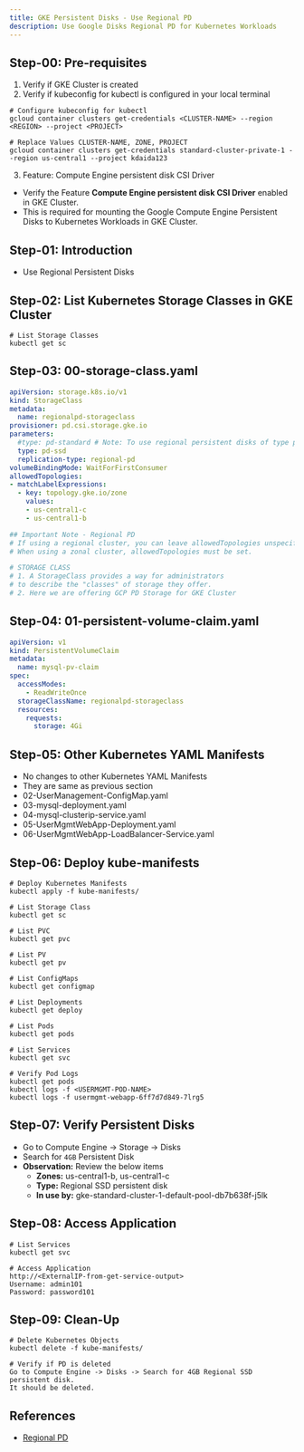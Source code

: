 ```yaml
---
title: GKE Persistent Disks - Use Regional PD
description: Use Google Disks Regional PD for Kubernetes Workloads
---
```


## Step-00: Pre-requisites
1. Verify if GKE Cluster is created
2. Verify if kubeconfig for kubectl is configured in your local terminal
```t
# Configure kubeconfig for kubectl
gcloud container clusters get-credentials <CLUSTER-NAME> --region <REGION> --project <PROJECT>

# Replace Values CLUSTER-NAME, ZONE, PROJECT
gcloud container clusters get-credentials standard-cluster-private-1 --region us-central1 --project kdaida123
```
3. Feature: Compute Engine persistent disk CSI Driver
  - Verify the Feature **Compute Engine persistent disk CSI Driver** enabled in GKE Cluster. 
  - This is required for mounting the Google Compute Engine Persistent Disks to Kubernetes Workloads in GKE Cluster.


## Step-01: Introduction
- Use Regional Persistent Disks

## Step-02: List Kubernetes Storage Classes in GKE Cluster
```t
# List Storage Classes
kubectl get sc
```

## Step-03: 00-storage-class.yaml
```yaml
apiVersion: storage.k8s.io/v1
kind: StorageClass
metadata:
  name: regionalpd-storageclass
provisioner: pd.csi.storage.gke.io
parameters:
  #type: pd-standard # Note: To use regional persistent disks of type pd-standard, set the PersistentVolumeClaim.storage attribute to 200Gi or higher. If you need a smaller persistent disk, use pd-ssd instead of pd-standard.
  type: pd-ssd 
  replication-type: regional-pd
volumeBindingMode: WaitForFirstConsumer
allowedTopologies:
- matchLabelExpressions:
  - key: topology.gke.io/zone
    values:
    - us-central1-c
    - us-central1-b

## Important Note - Regional PD 
# If using a regional cluster, you can leave allowedTopologies unspecified. If you do this, when you create a Pod that consumes a PersistentVolumeClaim which uses this StorageClass a regional persistent disk is provisioned with two zones. One zone is the same as the zone that the Pod is scheduled in. The other zone is randomly picked from the zones available to the cluster.
# When using a zonal cluster, allowedTopologies must be set.    

# STORAGE CLASS 
# 1. A StorageClass provides a way for administrators 
# to describe the "classes" of storage they offer.
# 2. Here we are offering GCP PD Storage for GKE Cluster
```

## Step-04: 01-persistent-volume-claim.yaml
```yaml
apiVersion: v1
kind: PersistentVolumeClaim
metadata:
  name: mysql-pv-claim
spec: 
  accessModes:
    - ReadWriteOnce
  storageClassName: regionalpd-storageclass
  resources: 
    requests:
      storage: 4Gi
```

## Step-05: Other Kubernetes YAML Manifests
- No changes to other Kubernetes YAML Manifests
- They are same as previous section
- 02-UserManagement-ConfigMap.yaml
- 03-mysql-deployment.yaml
- 04-mysql-clusterip-service.yaml
- 05-UserMgmtWebApp-Deployment.yaml
- 06-UserMgmtWebApp-LoadBalancer-Service.yaml


## Step-06: Deploy kube-manifests
```t
# Deploy Kubernetes Manifests
kubectl apply -f kube-manifests/

# List Storage Class
kubectl get sc

# List PVC
kubectl get pvc

# List PV
kubectl get pv

# List ConfigMaps
kubectl get configmap

# List Deployments
kubectl get deploy

# List Pods
kubectl get pods

# List Services
kubectl get svc

# Verify Pod Logs
kubectl get pods
kubectl logs -f <USERMGMT-POD-NAME>
kubectl logs -f usermgmt-webapp-6ff7d7d849-7lrg5
```

## Step-07: Verify Persistent Disks
- Go to Compute Engine -> Storage -> Disks
- Search for `4GB` Persistent Disk
- **Observation:** Review the below items
  - **Zones:** us-central1-b, us-central1-c
  - **Type:** Regional SSD persistent disk
  - **In use by:** gke-standard-cluster-1-default-pool-db7b638f-j5lk



## Step-08: Access Application
```t
# List Services
kubectl get svc

# Access Application
http://<ExternalIP-from-get-service-output>
Username: admin101
Password: password101
```

## Step-09: Clean-Up
```t
# Delete Kubernetes Objects
kubectl delete -f kube-manifests/

# Verify if PD is deleted
Go to Compute Engine -> Disks -> Search for 4GB Regional SSD persistent disk.
It should be deleted. 
```



## References 
- [Regional PD](https://cloud.google.com/kubernetes-engine/docs/how-to/persistent-volumes/regional-pd)